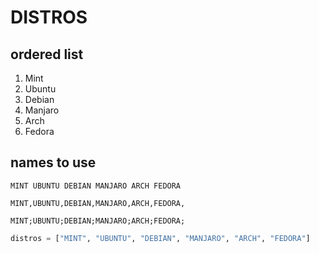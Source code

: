 # DISTROS
## ordered list
1. Mint
2. Ubuntu
3. Debian
4. Manjaro
5. Arch
6. Fedora

## names to use
```
MINT UBUNTU DEBIAN MANJARO ARCH FEDORA
```
```
MINT,UBUNTU,DEBIAN,MANJARO,ARCH,FEDORA,
```
```
MINT;UBUNTU;DEBIAN;MANJARO;ARCH;FEDORA;
```
```py
distros = ["MINT", "UBUNTU", "DEBIAN", "MANJARO", "ARCH", "FEDORA"]
```
